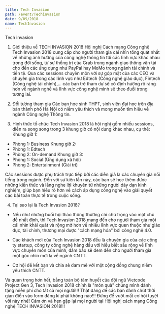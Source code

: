 ```yaml
---
title: Tech Invasion
path: /event/Techinvasion
date: 9/09/2018
name: TechInvasion
---
```


Tech invasion
1. Giới thiệu về TECH INVASION 2018
Hội nghị Cách mạng Công nghệ Tech Invasion 2018 cung cấp cho người tham gia cái nhìn tổng quát nhất về những ảnh hưởng của công nghệ thông tin tới các lĩnh vực khác nhau trong đời sống, từ sự thống trị của Grab trong ngành giao thông vận tải cho đến các ứng dụng như PayPal hay MoMo trong ngành tài chính và tiền tệ. Qua các sessions chuyên môn với sự góp mặt của các CEO và chuyên gia trong các lĩnh vực như Edtech (Công nghệ giáo dục), Fintech (Công nghệ tài chính),... các bạn trẻ tham dự sẽ có định hướng rõ ràng hơn về ngành nghề và lĩnh vực công nghệ mình sẽ theo đuổi trong tương lai.

2. Đối tượng tham gia
Các bạn học sinh THPT, sinh viên đại học trên địa bàn thành phố Hà Nội có niềm yêu thích và mong muốn tìm hiểu về ngành Công nghệ Thông tin. 

3. Hình thức tổ chức
Tech Invasion 2018 là hội nghị gồm nhiều sessions, diễn ra song song trong 3 khung giờ có nội dung khác nhau, cụ thể:
Khung giờ 1:
  -  Phòng 1: Business
Khung giờ 2:
  -  Phòng 1: Edtech 
  -  Phòng 2: On-demand 
Khung giờ 3:
  -  Phòng 1: Social (Ứng dụng xã hội)
  -  Phòng 2: Entertainment (Giải trí)

   Các sessions được phụ trách trực tiếp bởi các diễn giả là các chuyên gia nổi tiếng trong ngành. Đến với sự kiện lần này, các bạn sẽ học thêm được những kiến thức và lắng nghe lời khuyên từ những người dày dạn kinh nghiệm, giúp bạn hiểu rõ hơn về cách áp dụng công nghệ vào giải quyết các bài toán thực tế trong cuộc sống.

4.  Tại sao lại là Tech Invasion 2018?

- Nếu như những buổi hội thảo thông thường chỉ chú trọng vào một chủ đề nhất định, thì Tech Invasion 2018 mang đến cho người tham gia một cái nhìn khái quát và rộng mở hơn về nhiều lĩnh vực quen thuộc như giáo dục, tài chính, thương mại được "cách mạng hóa" bởi công nghệ 4.0.

- Các khách mời của Tech Invasion 2018 đều là chuyên gia của các công ty startup, công ty công nghệ hàng đầu với hiểu biết sâu rộng về lĩnh vực chuyên môn của mình, đảm bảo sẽ đem đến cho người tham gia một góc nhìn mới lạ về ngành CNTT.

- Cơ hội để kết bạn và chia sẻ đam mê với một cộng đồng chung niềm yêu thích CNTT.

Và quan trọng hơn hết, bằng toàn bộ tâm huyết của đội ngũ Vietcode Project Gen 3, Tech Invasion 2018 chính là "món quà" chúng mình dành tặng miễn phí cho tất cả mọi người!!! Thật đáng để các bạn dành chút thời gian điền vào form đăng kí phải không nào!!! Đừng để vuột mất cơ hội tuyệt vời này nhé! Cảm ơn và hẹn gặp lại mọi người tại Hội nghị cách mạng Công nghệ TECH INVASION 2018!!! 